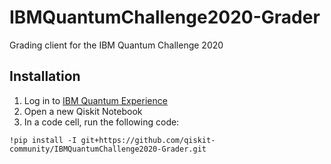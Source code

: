 # IBMQuantumChallenge2020-Grader

Grading client for the IBM Quantum Challenge 2020

## Installation

1. Log in to [IBM Quantum Experience](https://quantum-computing.ibm.com/)
1. Open a new Qiskit Notebook
1. In a code cell, run the following code:

```
!pip install -I git+https://github.com/qiskit-community/IBMQuantumChallenge2020-Grader.git
```
